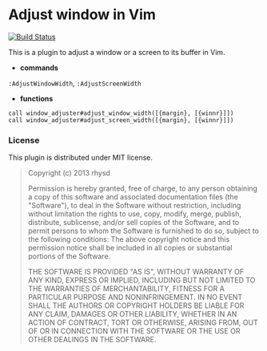 Adjust window in Vim
====================
[![Build Status](https://travis-ci.org/rhysd/vim-window-adjuster.png)](https://travis-ci.org/rhysd/vim-window-adjuster)

This is a plugin to adjust a window or a screen to its buffer in Vim.

- **commands**

`:AdjustWindowWidth`, `:AdjustScreenWidth`

- **functions**

```vim
call window_adjuster#adjust_window_width([{margin}, [{winnr}]])
call window_adjuster#adjust_screen_width([{margin}, [{winnr}]])
```

### License

This plugin is distributed under MIT license.


> Copyright (c) 2013 rhysd
>
> Permission is hereby granted, free of charge, to any person obtaining
> a copy of this software and associated documentation files (the
> "Software"), to deal in the Software without restriction, including
> without limitation the rights to use, copy, modify, merge, publish,
> distribute, sublicense, and/or sell copies of the Software, and to
> permit persons to whom the Software is furnished to do so, subject to
> the following conditions:
> The above copyright notice and this permission notice shall be
> included in all copies or substantial portions of the Software.
>
> THE SOFTWARE IS PROVIDED "AS IS", WITHOUT WARRANTY OF ANY KIND,
> EXPRESS OR IMPLIED, INCLUDING BUT NOT LIMITED TO THE WARRANTIES OF
> MERCHANTABILITY, FITNESS FOR A PARTICULAR PURPOSE AND NONINFRINGEMENT.
> IN NO EVENT SHALL THE AUTHORS OR COPYRIGHT HOLDERS BE LIABLE FOR ANY
> CLAIM, DAMAGES OR OTHER LIABILITY, WHETHER IN AN ACTION OF CONTRACT,
> TORT OR OTHERWISE, ARISING FROM, OUT OF OR IN CONNECTION WITH THE
> SOFTWARE OR THE USE OR OTHER DEALINGS IN THE SOFTWARE.
